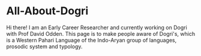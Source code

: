 # All-About-Dogri

Hi there! I am an Early Career Researcher and currently working on Dogri with Prof David Odden. This page is to make people aware of Dogri's, which is a Western Pahari Language of the Indo-Aryan group of languages, prosodic system and typology.
